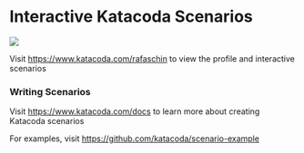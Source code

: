 # Interactive Katacoda Scenarios

[![](http://shields.katacoda.com/katacoda/rafaschin/count.svg)](https://www.katacoda.com/rafaschin "Get your profile on Katacoda.com")

Visit https://www.katacoda.com/rafaschin to view the profile and interactive scenarios

### Writing Scenarios
Visit https://www.katacoda.com/docs to learn more about creating Katacoda scenarios

For examples, visit https://github.com/katacoda/scenario-example
